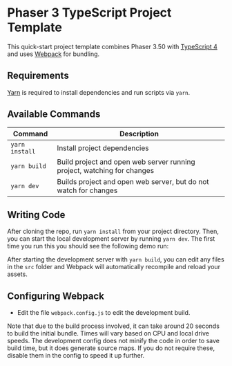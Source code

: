 # Phaser 3 TypeScript Project Template

This quick-start project template combines Phaser 3.50 with [TypeScript 4](https://www.typescriptlang.org/) and uses [Webpack](https://webpack.js.org/) for bundling.

## Requirements

[Yarn](https://yarnpkg.com/) is required to install dependencies and run scripts via `yarn`.

## Available Commands

| Command        | Description                                                             |
| -------------- | ----------------------------------------------------------------------- |
| `yarn install` | Install project dependencies                                            |
| `yarn build`    | Build project and open web server running project, watching for changes |
| `yarn dev`      | Builds project and open web server, but do not watch for changes        |

## Writing Code

After cloning the repo, run `yarn install` from your project directory. Then, you can start the local development
server by running `yarn dev`. The first time you run this you should see the following demo run:

After starting the development server with `yarn build`, you can edit any files in the `src` folder
and Webpack will automatically recompile and reload your assets.

## Configuring Webpack

- Edit the file `webpack.config.js` to edit the development build.

Note that due to the build process involved, it can take around 20 seconds to build the initial bundle. Times will vary based on CPU and local drive speeds. The development config does not minify the code in order to save build time, but it does generate source maps. If you do not require these, disable them in the config to speed it up further.

